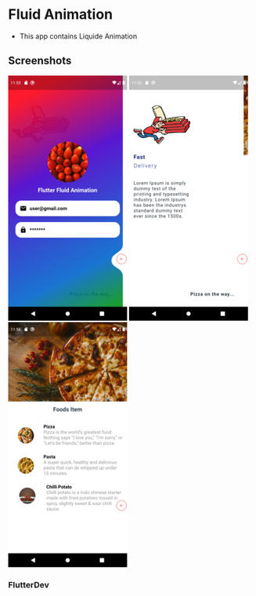 # Fluid Animation

- This app contains Liquide Animation

## Screenshots

<img src="page1.png" height="500em" /> <img src="page2.png" height="500em" /> <img src="page3.png" height="500em" />

### FlutterDev
